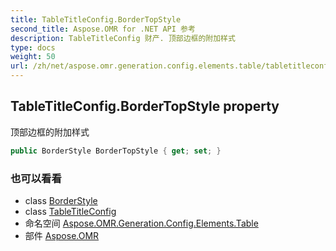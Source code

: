 ```yaml
---
title: TableTitleConfig.BorderTopStyle
second_title: Aspose.OMR for .NET API 参考
description: TableTitleConfig 财产. 顶部边框的附加样式
type: docs
weight: 50
url: /zh/net/aspose.omr.generation.config.elements.table/tabletitleconfig/bordertopstyle/
---
```

## TableTitleConfig.BorderTopStyle property

顶部边框的附加样式

```csharp
public BorderStyle BorderTopStyle { get; set; }
```

### 也可以看看

* class [BorderStyle](../../../aspose.omr.generation.config/borderstyle/)
* class [TableTitleConfig](../)
* 命名空间 [Aspose.OMR.Generation.Config.Elements.Table](../../tabletitleconfig/)
* 部件 [Aspose.OMR](../../../)


